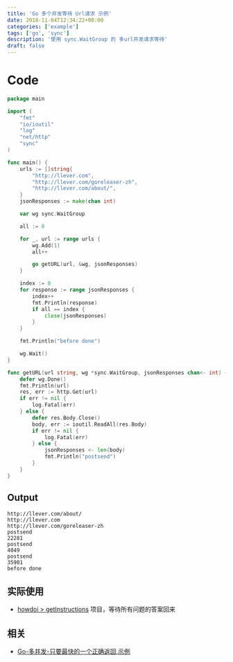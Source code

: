 ```yaml
---
title: 'Go 多个并发等待 Url请求 示例'
date: 2018-11-04T12:34:22+08:00
categories: ['example']
tags: ['go', 'sync']
description: '使用 sync.WaitGroup 的 多url并发请求等待'
draft: false
---
```


# Code

```go
package main

import (
	"fmt"
	"io/ioutil"
	"log"
	"net/http"
	"sync"
)

func main() {
	urls := []string{
		"http://llever.com",
		"http://llever.com/goreleaser-zh",
		"http://llever.com/about/",
	}
	jsonResponses := make(chan int)

	var wg sync.WaitGroup

	all := 0

	for _, url := range urls {
		wg.Add(1)
		all++

		go getURL(url, &wg, jsonResponses)
	}

	index := 0
	for response := range jsonResponses {
		index++
		fmt.Println(response)
		if all == index {
			close(jsonResponses)
		}
	}

	fmt.Println("before done")

	wg.Wait()
}

func getURL(url string, wg *sync.WaitGroup, jsonResponses chan<- int) {
	defer wg.Done()
	fmt.Println(url)
	res, err := http.Get(url)
	if err != nil {
		log.Fatal(err)
	} else {
		defer res.Body.Close()
		body, err := ioutil.ReadAll(res.Body)
		if err != nil {
			log.Fatal(err)
		} else {
			jsonResponses <- len(body)
			fmt.Println("postsend")
		}
	}
}
```

## Output

```
http://llever.com/about/
http://llever.com
http://llever.com/goreleaser-zh
postsend
22281
postsend
4049
postsend
35901
before done
```

## 实际使用

- [howdoi > getInstructions](https://github.com/chinanf-boy/howdoi/blob/master/pkg/howdoi.go#L71) 项目，等待所有问题的答案回来

## 相关

- [Go-多并发-只要最快的一个正确返回,示例](http://llever.com/2018/11/07/go-%E5%A4%9A%E5%B9%B6%E5%8F%91-%E5%8F%AA%E8%A6%81%E6%9C%80%E5%BF%AB%E7%9A%84%E4%B8%80%E4%B8%AA%E6%AD%A3%E7%A1%AE%E8%BF%94%E5%9B%9E-%E7%A4%BA%E4%BE%8B/)